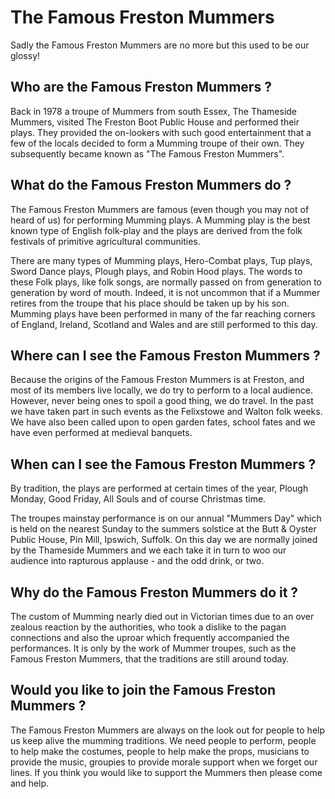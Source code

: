 # The Famous Freston Mummers

Sadly the Famous Freston Mummers are no more but this used to be our glossy!

## Who are the Famous Freston Mummers ?

Back in 1978 a troupe of Mummers from south Essex, The Thameside Mummers, visited The Freston Boot Public House and performed their plays. They provided the on-lookers with such good entertainment that a few of the locals decided to form a Mumming troupe of their own. They subsequently became known as "The Famous Freston Mummers".

## What do the Famous Freston Mummers do ?

The Famous Freston Mummers are famous (even though you may not of heard of us) for performing Mumming plays. A Mumming play is the best known type of English folk-play and the plays are derived from the folk festivals of primitive agricultural communities.

There are many types of Mumming plays, Hero-Combat plays, Tup plays, Sword Dance plays, Plough plays, and Robin Hood plays. The words to these Folk plays, like folk songs, are normally passed on from generation to generation by word of mouth. Indeed, it is not uncommon that if a Mummer retires from the troupe that his place should be taken up by his son. Mumming plays have been performed in many of the far reaching corners of England, Ireland, Scotland and Wales and are still performed to this day.

## Where can I see the Famous Freston Mummers ?

Because the origins of the Famous Freston Mummers is at Freston, and most of its members live locally, we do try to perform to a local audience. However, never being ones to spoil a good thing, we do travel. In the past we have taken part in such events as the Felixstowe and Walton folk weeks. We have also been called upon to open garden fates, school fates and we have even performed at medieval banquets.

## When can I see the Famous Freston Mummers ?

By tradition, the plays are performed at certain times of the year, Plough Monday, Good Friday, All Souls and of course Christmas time.

The troupes mainstay performance is on our annual "Mummers Day" which is held on the nearest Sunday to the summers solstice at the Butt & Oyster Public House, Pin Mill, Ipswich, Suffolk. On this day we are normally joined by the Thameside Mummers and we each take it in turn to woo our audience into rapturous applause - and the odd drink, or two.

## Why do the Famous Freston Mummers do it ?

The custom of Mumming nearly died out in Victorian times due to an over zealous reaction by the authorities, who took a dislike to the pagan connections and also the uproar which frequently accompanied the performances. It is only by the work of Mummer troupes, such as the Famous Freston Mummers, that the traditions are still around today.

## Would you like to join the Famous Freston Mummers ?

The Famous Freston Mummers are always on the look out for people to help us keep alive the mumming traditions. We need people to perform, people to help make the costumes, people to help make the props, musicians to provide the music, groupies to provide morale support when we forget our lines. If you think you would like to support the Mummers then please come and help.


